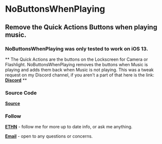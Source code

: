 # NoButtonsWhenPlaying

## Remove the Quick Actions Buttons when playing music.

### NoButtonsWhenPlaying was only tested to work on iOS 13.


** The Quick Actions are the buttons on the Lockscreen for Camera or Flashlight. NoButtonsWhenPlaying removes the buttons when Music is playing and adds them back when Music is not playing. This was a tweak request on my Discord channel, if you aren't a part of that here is the link: [**Discord**](https://discord.gg/64kVRNzKnF) **


### Source Code
[**Source**](https://github.com/nahtedetihw/NoButtonsWhenPlaying)


### Follow

[**ETHN**](https://twitter.com/ethanwhited) - follow me for more up to date info, or ask me anything.

[**Email**](mailto:ethanwhited2208@gmail.com) - open to any questions or concerns.
